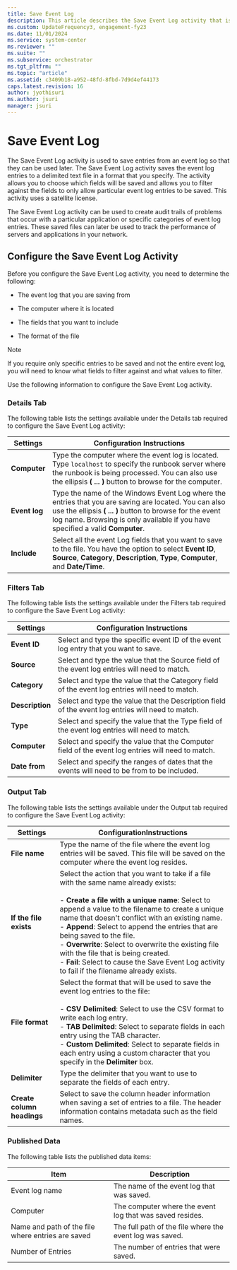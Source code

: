 ```yaml
---
title: Save Event Log
description: This article describes the Save Event Log activity that is used to save entries from an event log.
ms.custom: UpdateFrequency3, engagement-fy23
ms.date: 11/01/2024
ms.service: system-center
ms.reviewer: ""
ms.suite: ""
ms.subservice: orchestrator
ms.tgt_pltfrm: ""
ms.topic: "article"
ms.assetid: c3409b18-a952-48fd-8fbd-7d9d4ef44173
caps.latest.revision: 16
author: jyothisuri
ms.author: jsuri
manager: jsuri
---
```

# Save Event Log

The Save Event Log activity is used to save entries from an event log so that they can be used later. The Save Event Log activity saves the event log entries to a delimited text file in a format that you specify. The activity allows you to choose which fields will be saved and allows you to filter against the fields to only allow particular event log entries to be saved. This activity uses a satellite license.  

 The Save Event Log activity can be used to create audit trails of problems that occur with a particular application or specific categories of event log entries. These saved files can later be used to track the performance of servers and applications in your network.  

## Configure the Save Event Log Activity

 Before you configure the Save Event Log activity, you need to determine the following:  

- The event log that you are saving from  

- The computer where it is located  

- The fields that you want to include  

- The format of the file  

> [!NOTE]
> If you require only specific entries to be saved and not the entire event log, you will need to know what fields to filter against and what values to filter.  

 Use the following information to configure the Save Event Log activity.  

### Details Tab  

The following table lists the settings available under the Details tab required to configure the Save Event Log activity:

|Settings|Configuration Instructions|  
|--------------|--------------------------------|  
|**Computer**|Type the computer where the event log is located. Type `localhost` to specify the runbook server where the runbook is being processed. You can also use the ellipsis **( ... )** button to browse for the computer.|  
|**Event log**|Type the name of the Windows Event Log where the entries that you are saving are located. You can also use the ellipsis **( ... )** button to browse for the event log name. Browsing is only available if you have specified a valid **Computer**.|  
|**Include**|Select all the event Log fields that you want to save to the file. You have the option to select **Event ID**, **Source**, **Category**, **Description**, **Type**, **Computer**, and **Date/Time**.|  

### Filters Tab

The following table lists the settings available under the Filters tab required to configure the Save Event Log activity:

|Settings|Configuration Instructions|  
|--------------|--------------------------------|  
|**Event ID**|Select and type the specific event ID of the event log entry that you want to save.|  
|**Source**|Select and type the value that the Source field of the event log entries will need to match.|  
|**Category**|Select and type the value that the Category field of the event log entries will need to match.|  
|**Description**|Select and type the value that the Description field of the event log entries will need to match.|  
|**Type**|Select and specify the value that the Type field of the event log entries will need to match.|  
|**Computer**|Select and specify the value that the Computer field of the event log entries will need to match.|  
|**Date from**|Select and specify the ranges of dates that the events will need to be from to be included.|  

### Output Tab

The following table lists the settings available under the Output tab required to configure the Save Event Log activity:

|Settings|ConfigurationInstructions|  
|--------------|--------------------------------|  
|**File name**|Type the name of the file where the event log entries will be saved. This file will be saved on the computer where the event log resides.|  
|**If the file exists**|Select the action that you want to take if a file with the same name already exists:<br /><br /> -   **Create a file with a unique name**: Select to append a value to the filename to create a unique name that doesn't conflict with an existing name.<br />-   **Append**: Select to append the entries that are being saved to the file.<br />-   **Overwrite**: Select to overwrite the existing file with the file that is being created.<br />-   **Fail**: Select to cause the Save Event Log activity to fail if the filename already exists.|  
|**File format**|Select the format that will be used to save the event log entries to the file:<br /><br /> -   **CSV Delimited**: Select to use the CSV format to write each log entry.<br />-   **TAB Delimited**: Select to separate fields in each entry using the TAB character.<br />-   **Custom Delimited**: Select to separate fields in each entry using a custom character that you specify in the **Delimiter** box.|  
|**Delimiter**|Type the delimiter that you want to use to separate the fields of each entry.|  
|**Create column headings**|Select to save the column header information when saving a set of entries to a file. The header information contains metadata such as the field names.|  

### Published Data

 The following table lists the published data items:

|Item|Description|  
|----------|-----------------|  
|Event log name|The name of the event log that was saved.|  
|Computer|The computer where the event log that was saved resides.|  
|Name and path of the file where entries are saved|The full path of the file where the event log was saved.|  
|Number of Entries|The number of entries that were saved.|
